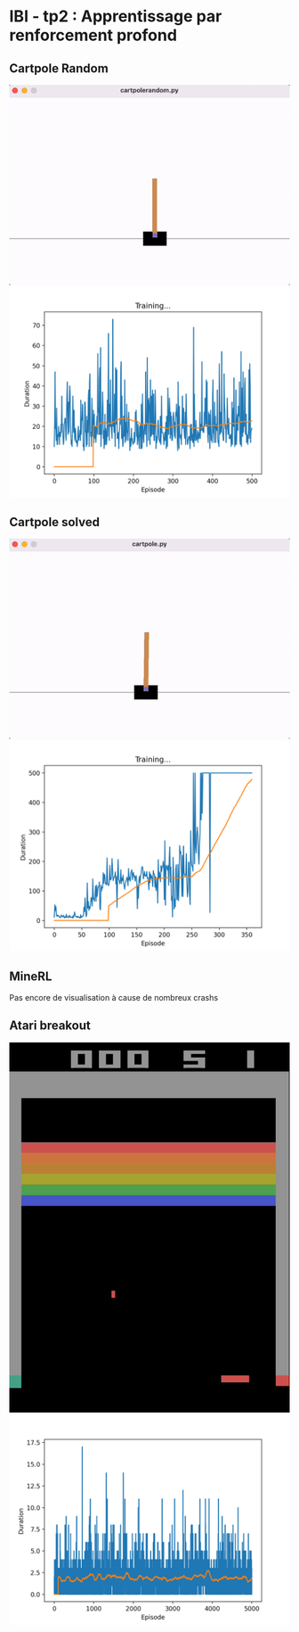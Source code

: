 # IBI - tp2 : Apprentissage par renforcement profond

## Cartpole Random
![](img/cartpolerandom.gif)
![](img/cartpolerandom_perfs.png)

## Cartpole solved
![](img/cartpole.gif)
![](img/cartpole_perfs.png)

## MineRL
Pas encore de visualisation à cause de nombreux crashs

## Atari breakout
![](img/breakout.gif)
![](img/breakout_perfs.png)